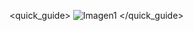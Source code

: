 <quick_guide>
![Imagen1](http://static.energysistem.com/images/manuals/39976/54dca0daec859.jpg)
</quick_guide>
